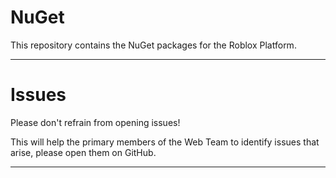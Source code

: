 # NuGet

This repository contains the NuGet packages for the Roblox Platform.

---


# Issues

Please don't refrain from opening issues!

This will help the primary members of the Web Team to identify issues that arise, please open them on GitHub.

---

